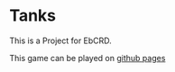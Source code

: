 # Tanks
This is a Project for EbCRD.

This game can be played on [github pages](https://felixteutsch.github.io/Tanks/)
